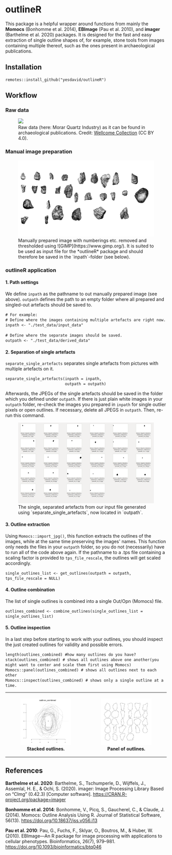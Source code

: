 # outlineR

This package is a helpful wrapper around functions from mainly the __Momocs__ (Bonhomme et al. 2014), __EBImage__ (Pau et al. 2010), and __imager__ (Barthelme et al. 2020) packages. It is designed for the fast and easy extraction of single outline shapes of, for example, stone tools from images containing multiple thereof, such as the ones present in archaeological publications.


## Installation   

``` 
remotes::install_github("yesdavid/outlineR")
```

## Workflow

### Raw data

<figure>
<img src="https://iiif.wellcomecollection.org/image/M0010930.jpg/full/full/0/default.jpg"/>
<figcaption>
Raw data (here: Morar Quartz Industry) as it can be found in archaeological publications. Credit: 
<a href="https://wellcomecollection.org/works/th7egtfj">Wellcome Collection</a> (CC BY 4.0).
</figcaption>
</figure>

### Manual image preparation


<figure>
<img src="./test_data/input_data/Morar_Quartz_Industry_Wellcome_Collection.jpeg"/>
<figcaption>
Manually prepared image with numberings etc. removed and thresholded using ![GIMP](https://www.gimp.org/). It is suited to be used as input file for the *outlineR* package and should therefore be saved in the `inpath`-folder (see below).
</figcaption>
</figure>

### outlineR application

#### 1. Path settings

We define `inpath` as the pathname to out manually prepared image (see above). `outpath` defines the path to an empty folder where all prepared and singled-out artefacts should be saved to.
```
# For example:
# Define where the images containing multiple artefacts are right now.
inpath <- "./test_data/input_data" 

# Define where the separate images should be saved.
outpath <- "./test_data/derived_data" 
```

#### 2. Separation of single artefacts

`separate_single_artefacts` separates single artefacts from pictures with multiple artefacts on it.

```
separate_single_artefacts(inpath = inpath, 
                          outpath = outpath)
```

Afterwards, the JPEGs of the single artefacts should be saved in the folder which you defined under `outpath`. If there is just plain white images in your `outpath` folder, re-check the images you prepared in `inpath` for single outlier pixels or open outlines. If necessary, delete all JPEGS in `outpath`. Then, re-run this command.

<figure>
<img src="./test_data/screenshot_derived_data.png"/>
<figcaption>
The single, separated artefacts from our input file generated using `separate_single_artefacts`, now located in `outpath`.
</figcaption>
</figure>

####  3. Outline extraction

Using `Momocs::import_jpg()`, this function extracts the outlines of the images, while at the same time preserving the images' names. This function only needs the files in your `outpath` folder, so you do not (necessarily) have to run all of the code above again. If the pathname to a .tps file containing a scaling factor is provided to `tps_file_rescale`, the outlines will get scaled accordingly.

```
single_outlines_list <- get_outlines(outpath = outpath, tps_file_rescale = NULL)
```

####  4. Outline combination

The list of single outlines is combined into a single Out/Opn (Momocs) file.
``` 
outlines_combined <- combine_outlines(single_outlines_list = single_outlines_list)
```

#### 5. Outline inspection

In a last step before starting to work with your outlines, you should inspect the just created outlines for validity and possible errors.
```
length(outlines_combined) #how many outlines do you have?
stack(outlines_combined) # shows all outlines above one another(you might want to center and scale them first using Momocs)
Momocs::panel(outlines_combined) # shows all outlines next to each other
Momocs::inspect(outlines_combined) # shows only a single outline at a time. 
```

<table style="width:100%">
<tr>
<th>
<figure>
<img src="./test_data/stack_outlines_combined.jpeg"/>
<figcaption>
Stacked outlines.
</figcaption>
</figure>

</th>
<th>
<figure>
<img src="./test_data/panel_outlines_combined.jpeg" />
<figcaption>
Panel of outlines.
</figcaption>
</figure>
</th>
<tr>
</table>

## References

__Barthelme et al. 2020__: Barthelme, S., Tschumperle, D., Wijffels, J., Assemlal, H. E., & Ochi, S. (2020). imager: Image Processing Library Based on “CImg” (0.42.3) [Computer software]. https://CRAN.R-project.org/package=imager

__Bonhomme et al. 2014__: Bonhomme, V., Picq, S., Gaucherel, C., & Claude, J. (2014). Momocs: Outline Analysis Using R. Journal of Statistical Software, 56(13). https://doi.org/10.18637/jss.v056.i13

__Pau et al. 2010__: Pau, G., Fuchs, F., Sklyar, O., Boutros, M., & Huber, W. (2010). EBImage—An R package for image processing with applications to cellular phenotypes. Bioinformatics, 26(7), 979–981. https://doi.org/10.1093/bioinformatics/btq046





